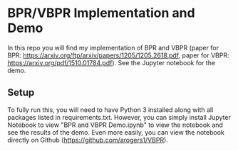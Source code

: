 # BPR/VBPR Implementation and Demo
In this repo you will find my implementation of BPR and VBPR (paper for BPR: https://arxiv.org/ftp/arxiv/papers/1205/1205.2618.pdf, paper for VBPR: https://arxiv.org/pdf/1510.01784.pdf). See the Jupyter notebook for the demo.

## Setup
To fully run this, you will need to have Python 3 installed along with all packages listed in requirements.txt.
However, you can simply install Jupyter Notebook to view "BPR and VBPR Demo.ipynb" to view the notebook and see the results of the demo.
Even more easily, you can view the notebook directly on Github (https://github.com/arogers1/VBPR).

